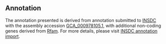 

Annotation
----------

The annotation presented is derived from annotation submitted to
[INSDC](http://www.insdc.org) with the assembly accession
[GCA\_000978105.1](http://www.ebi.ac.uk/ena/data/view/GCA_000978105.1),
with additional non-coding genes derived from
[Rfam](http://rfam.xfam.org/). For more details, please visit [INSDC
annotation
import](http://ensemblgenomes.org/info/data/insdc_annotation).
